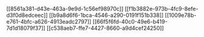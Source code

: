 [[8561a381-d43e-463a-9e9d-1c56ef98970c]]
[[f1b3882e-973b-4fc9-8efe-d3f0d8edceec]]
[[b9a8d6f6-1bca-4546-a290-0191f151b338]]
[[1009e78b-e761-4bfc-a626-4913eadc2797]]
[[66f5f6fd-40c0-49e6-b419-7d1d18079f37]]
[[c538aeb7-ffe7-4427-8660-a9d4cef24250]]
